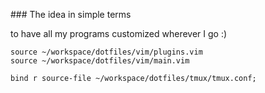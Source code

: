 ### The idea in simple terms

to have all my programs customized wherever I go :)

```vimscript
source ~/workspace/dotfiles/vim/plugins.vim
source ~/workspace/dotfiles/vim/main.vim
```

```tmux
bind r source-file ~/workspace/dotfiles/tmux/tmux.conf;
```
